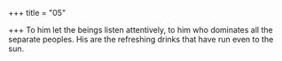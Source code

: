 +++
title = "05"

+++
To him let the beings listen attentively, to him who dominates all the  separate peoples.
His are the refreshing drinks that have run even to the sun.